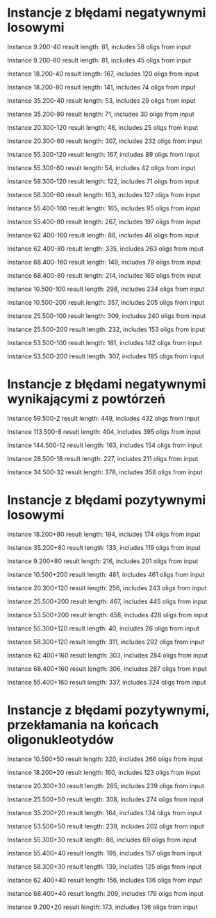 # Instancje z błędami negatywnymi losowymi

Instance 9.200-40
result length: 81, includes 58 oligs from input

Instance 9.200-80
result length: 81, includes 45 oligs from input

Instance 18.200-40
result length: 167, includes 120 oligs from input

Instance 18.200-80
result length: 141, includes 74 oligs from input

Instance 35.200-40
result length: 53, includes 29 oligs from input

Instance 35.200-80
result length: 71, includes 30 oligs from input

Instance 20.300-120
result length: 46, includes 25 oligs from input

Instance 20.300-60
result length: 307, includes 232 oligs from input

Instance 55.300-120
result length: 167, includes 89 oligs from input

Instance 55.300-60
result length: 54, includes 42 oligs from input

Instance 58.300-120
result length: 122, includes 71 oligs from input

Instance 58.300-60
result length: 163, includes 127 oligs from input

Instance 55.400-160
result length: 165, includes 95 oligs from input

Instance 55.400-80
result length: 267, includes 197 oligs from input

Instance 62.400-160
result length: 88, includes 46 oligs from input

Instance 62.400-80
result length: 335, includes 263 oligs from input

Instance 68.400-160
result length: 149, includes 79 oligs from input

Instance 68.400-80
result length: 214, includes 165 oligs from input

Instance 10.500-100
result length: 298, includes 234 oligs from input

Instance 10.500-200
result length: 357, includes 205 oligs from input

Instance 25.500-100
result length: 309, includes 240 oligs from input

Instance 25.500-200
result length: 232, includes 153 oligs from input

Instance 53.500-100
result length: 181, includes 142 oligs from input

Instance 53.500-200
result length: 307, includes 185 oligs from input

# Instancje z błędami negatywnymi wynikającymi z powtórzeń

Instance 59.500-2
result length: 449, includes 432 oligs from input

Instance 113.500-8
result length: 404, includes 395 oligs from input

Instance 144.500-12
result length: 163, includes 154 oligs from input

Instance 28.500-18
result length: 227, includes 211 oligs from input

Instance 34.500-32
result length: 378, includes 358 oligs from input

# Instancje z błędami pozytywnymi losowymi

Instance 18.200+80
result length: 194, includes 174 oligs from input

Instance 35.200+80
result length: 133, includes 119 oligs from input

Instance 9.200+80
result length: 216, includes 201 oligs from input

Instance 10.500+200
result length: 481, includes 461 oligs from input

Instance 20.300+120
result length: 256, includes 243 oligs from input

Instance 25.500+200
result length: 467, includes 445 oligs from input

Instance 53.500+200
result length: 458, includes 428 oligs from input

Instance 55.300+120
result length: 40, includes 26 oligs from input

Instance 58.300+120
result length: 311, includes 292 oligs from input

Instance 62.400+160
result length: 303, includes 284 oligs from input

Instance 68.400+160
result length: 306, includes 287 oligs from input

Instance 55.400+160
result length: 337, includes 324 oligs from input

# Instancje z błędami pozytywnymi, przekłamania na końcach oligonukleotydów

Instance 10.500+50
result length: 320, includes 266 oligs from input

Instance 18.200+20
result length: 160, includes 123 oligs from input

Instance 20.300+30
result length: 265, includes 239 oligs from input

Instance 25.500+50
result length: 308, includes 274 oligs from input

Instance 35.200+20
result length: 164, includes 134 oligs from input

Instance 53.500+50
result length: 239, includes 202 oligs from input

Instance 55.300+30
result length: 86, includes 69 oligs from input

Instance 55.400+40
result length: 195, includes 157 oligs from input

Instance 58.300+30
result length: 139, includes 125 oligs from input

Instance 62.400+40
result length: 156, includes 136 oligs from input

Instance 68.400+40
result length: 209, includes 176 oligs from input

Instance 9.200+20
result length: 173, includes 136 oligs from input
